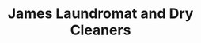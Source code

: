 ---
title: "James Laundromat and Dry Cleaners"
url: /norwich/james-laundromat-and-dry-cleaners/
shop: laundry
---